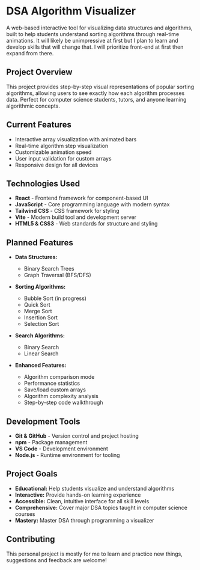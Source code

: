 # DSA Algorithm Visualizer

A web-based interactive tool for visualizing data structures and algorithms, built to help students understand sorting algorithms through real-time animations. It will likely be unimpressive at first but I plan to learn and develop skills that will change that. I will prioritize front-end at first then expand from there. 

## Project Overview

This project provides step-by-step visual representations of popular sorting algorithms, allowing users to see exactly how each algorithm processes data. Perfect for computer science students, tutors, and anyone learning algorithmic concepts.

## Current Features

- Interactive array visualization with animated bars
- Real-time algorithm step visualization
- Customizable animation speed
- User input validation for custom arrays
- Responsive design for all devices

## Technologies Used

- **React** - Frontend framework for component-based UI
- **JavaScript** - Core programming language with modern syntax
- **Tailwind CSS** - CSS framework for styling
- **Vite** - Modern build tool and development server
- **HTML5 & CSS3** - Web standards for structure and styling

## Planned Features

- **Data Structures:**
  - Binary Search Trees
  - Graph Traversal (BFS/DFS)

- **Sorting Algorithms:**
  - Bubble Sort (in progress)
  - Quick Sort
  - Merge Sort
  - Insertion Sort
  - Selection Sort

- **Search Algorithms:**
  - Binary Search
  - Linear Search

- **Enhanced Features:**
  - Algorithm comparison mode
  - Performance statistics
  - Save/load custom arrays
  - Algorithm complexity analysis
  - Step-by-step code walkthrough

## Development Tools

- **Git & GitHub** - Version control and project hosting
- **npm** - Package management
- **VS Code** - Development environment
- **Node.js** - Runtime environment for tooling

## Project Goals

- **Educational:** Help students visualize and understand algorithms
- **Interactive:** Provide hands-on learning experience
- **Accessible:** Clean, intuitive interface for all skill levels
- **Comprehensive:** Cover major DSA topics taught in computer science courses
- **Mastery:** Master DSA through programming a visualizer

## Contributing

This personal project is mostly for me to learn and practice new things, suggestions and feedback are welcome!
